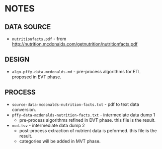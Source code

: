 # NOTES

## DATA SOURCE
  + `nutritionfacts.pdf` - from http://nutrition.mcdonalds.com/getnutrition/nutritionfacts.pdf

## DESIGN
  + `algo-pffy-data-mcdonalds.md` - pre-process algorithms for ETL proposed in EVT phase.

## PROCESS
  + `source-data-mcdonalds-nutrition-facts.txt` - pdf to text data conversion.
  + `pffy-data-mcdonalds-nutrition-facts.txt` - intermediate data dump 1
    + pre-process algorithms refined in DVT phase. this file is the result.
  + `mcd.tsv` - intermediate data dump 2
    + post-process extraction of nutrient data is peformed. this file is the result.
    + categories will be added in MVT phase.
